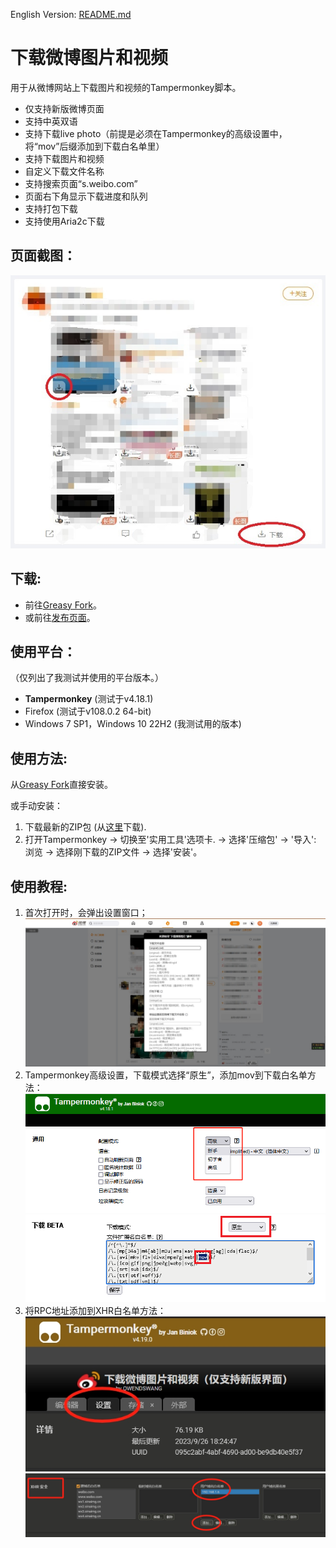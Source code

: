 English Version: [README.md](README.md)

# 下载微博图片和视频
用于从微博网站上下载图片和视频的Tampermonkey脚本。
- 仅支持新版微博页面
- 支持中英双语
- 支持下载live photo（前提是必须在Tampermonkey的高级设置中，将“mov”后缀添加到下载白名单里）
- 支持下载图片和视频
- 自定义下载文件名称
- 支持搜索页面“s.weibo.com”
- 页面右下角显示下载进度和队列
- 支持打包下载
- 支持使用Aria2c下载

## 页面截图：
![1.jpg](res/1.JPG?raw=true)

## 下载:
- 前往[Greasy Fork](https://greasyfork.org/scripts/430877)。
- 或前往[发布页面](https://github.com/owendswang/Download-Weibo-Images-Videos/releases)。

## 使用平台：
（仅列出了我测试并使用的平台版本。）
- **Tampermonkey** (测试于v4.18.1)
- Firefox (测试于v108.0.2 64-bit)
- Windows 7 SP1，Windows 10 22H2 (我测试用的版本)

## 使用方法:
从[Greasy Fork](https://greasyfork.org/scripts/430877)直接安装。

或手动安装：
1. 下载最新的ZIP包 (从[这里](https://github.com/owendswang/Download-Weibo-Images-Videos/releases)下载).
2. 打开Tampermonkey -> 切换至'实用工具'选项卡. -> 选择'压缩包' -> '导入': 浏览 -> 选择刚下载的ZIP文件 -> 选择'安装'。

## 使用教程:
1. 首次打开时，会弹出设置窗口；\
   ![2.jpg](res/2.JPG?raw=true)
2. Tampermonkey高级设置，下载模式选择“原生”，添加mov到下载白名单方法：\
   ![4.png](res/4.png?raw=true)
   ![5.png](res/5.png?raw=true)
3. 将RPC地址添加到XHR白名单方法：\
   ![6.png](res/6.png?raw=true)
   ![7.png](res/7.png?raw=true)
   

